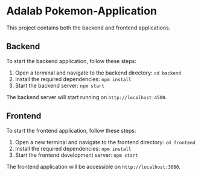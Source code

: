 # Adalab Pokemon-Application

This project contains both the backend and frontend applications.

## Backend

To start the backend application, follow these steps:

1. Open a terminal and navigate to the backend directory: `cd backend`
2. Install the required dependencies: `npm install`
3. Start the backend server: `npm start`

The backend server will start running on `http://localhost:4500`.

## Frontend

To start the frontend application, follow these steps:

1. Open a new terminal and navigate to the frontend directory: `cd frontend`
2. Install the required dependencies: `npm install`
3. Start the frontend development server: `npm start`

The frontend application will be accessible on `http://localhost:3000`.
